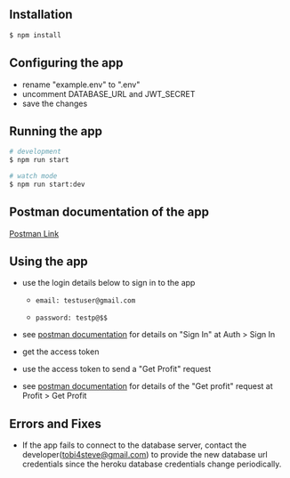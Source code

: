 
## Installation

```bash
$ npm install
```

## Configuring the app
 - rename "example.env" to ".env"
 - uncomment DATABASE_URL and JWT_SECRET
 - save the  changes

## Running the app

```bash
# development
$ npm run start

# watch mode
$ npm run start:dev
```

## Postman documentation of the app

[Postman Link](https://documenter.getpostman.com/view/16607098/Uze1viro)

## Using the app

 - use the login details below to sign in to the app
    *     email: testuser@gmail.com
    *     password: testp@$$

 - see [postman documentation](https://documenter.getpostman.com/view/16607098/Uze1viro#793804b2-3a64-4038-9dd4-64514850cdd2) for details on "Sign In" at Auth > Sign In

 - get the access token

 - use the access token to send a "Get Profit" request

 - see [postman documentation](https://documenter.getpostman.com/view/16607098/Uze1viro#7dfa9cf7-88b2-426e-b4b9-f888bf135b42) for details of the "Get profit" request at Profit > Get Profit

## Errors and Fixes
 - If the app fails to connect to the database server, contact the developer(tobi4steve@gmail.com) to provide the new database url credentials since the heroku database credentials change periodically.